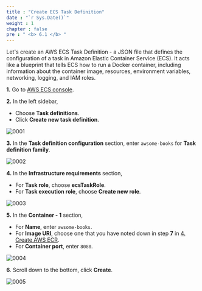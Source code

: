```yaml
---
title : "Create ECS Task Definition"
date : "`r Sys.Date()`"
weight : 1
chapter : false
pre : " <b> 6.1 </b> "
---
```



Let's create an AWS ECS Task Definition - a JSON file that defines the configuration of a task in Amazon Elastic Container Service (ECS). It acts like a blueprint that tells ECS how to run a Docker container, including information about the container image, resources, environment variables, networking, logging, and IAM roles.

**1.** Go to [AWS ECS console](https://console.aws.amazon.com/ecs/).

**2.** In the left sidebar,

- Choose **Task definitions**.
- Click **Create new task definition**.

![0001](/images/6/1/0001.svg?featherlight=false&width=100pc)

**3.** In the **Task definition configuration** section, enter `awsome-books` for **Task definition family**.

![0002](/images/6/1/0002.svg?featherlight=false&width=100pc)

**4.** In the **Infrastructure requirements** section,

- For **Task role**, choose **ecsTaskRole**.
- For **Task execution role**, choose **Create new role**.

![0003](/images/6/1/0003.svg?featherlight=false&width=100pc)


**5.** In the **Container - 1** section, 

- For **Name**, enter `awsome-books`.
- For **Image URI**, choose one that you have noted down in step **7** in [4. Create AWS ECR](4-create-aws-ecr).
- For **Container port**, enter `8080`.

![0004](/images/6/1/0004.svg?featherlight=false&width=100pc)

**6**. Scroll down to the bottom, click **Create**.

![0005](/images/6/1/0005.svg?featherlight=false&width=100pc)



